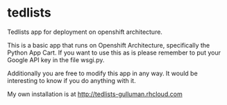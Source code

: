 tedlists
========

Tedlists app for deployment on openshift architecture.


This is a basic app that runs on Openshift Architecture, specifically the Python App Cart. If you want to use this as is please remember to put your Google API key in the file wsgi.py.

Additionally you are free to modify this app in any way. It would be interesting to know if you do anything with it.


My own installation is at http://tedlists-gulluman.rhcloud.com
